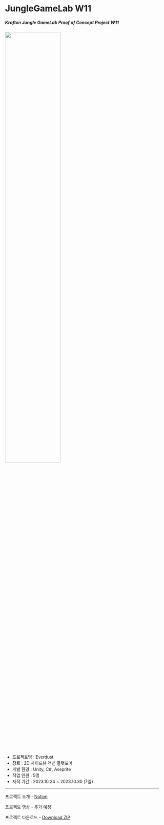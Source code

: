 # JungleGameLab W11  
##### Krafton Jungle GameLab Proof of Concept Project W11  

<img src="Thumbnail.gif" width="60%"> 
   
- 프로젝트명 : Everdust
- 장르 : 2D 사이드뷰 액션 플랫포머
- 개발 환경 : Unity, C#, Aseprite  
- 작업 인원 : 5명
- 제작 기간 : 2023.10.24 ~ 2023.10.30 (7일)
  

---
프로젝트 소개 - [Notion](https://svcbn.notion.site/Everdust-3513f227fa194b19a39587f0de136076?pvs=4)  

프로젝트 영상 - [추가 예정]()  

프로젝트 다운로드 - [Download ZIP](Build.zip)   

<br/>   
